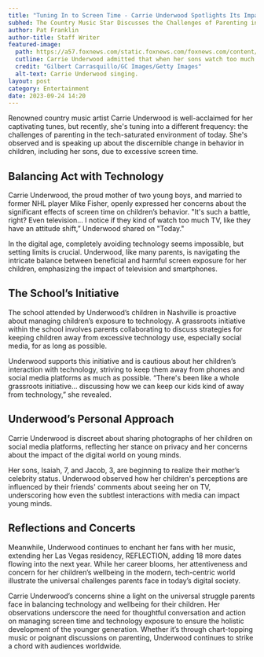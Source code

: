 ```yaml
---
title: "Tuning In to Screen Time - Carrie Underwood Spotlights Its Impact on Kids!"
subhed: The Country Music Star Discusses the Challenges of Parenting in the Digital Age and Observes Behavioral Shifts in Children with Excessive Screen Time
author: Pat Franklin
author-title: Staff Writer
featured-image: 
  path: https://a57.foxnews.com/static.foxnews.com/foxnews.com/content/uploads/2023/09/720/405/carrie-underwood_02.jpg?ve=1&tl=1
  cutline: Carrie Underwood admitted that when her sons watch too much television, their behavior changes.
  credit: "Gilbert Carrasquillo/GC Images/Getty Images"
  alt-text: Carrie Underwood singing.
layout: post
category: Entertainment
date: 2023-09-24 14:20
---
```


Renowned country music artist Carrie Underwood is well-acclaimed for her captivating tunes, but recently, she's tuning into a different frequency: the challenges of parenting in the tech-saturated environment of today. She's observed and is speaking up about the discernible change in behavior in children, including her sons, due to excessive screen time. 

## Balancing Act with Technology
Carrie Underwood, the proud mother of two young boys, and married to former NHL player Mike Fisher, openly expressed her concerns about the significant effects of screen time on children’s behavior. "It's such a battle, right? Even television… I notice if they kind of watch too much TV, like they have an attitude shift,” Underwood shared on "Today."

In the digital age, completely avoiding technology seems impossible, but setting limits is crucial. Underwood, like many parents, is navigating the intricate balance between beneficial and harmful screen exposure for her children, emphasizing the impact of television and smartphones.

## The School’s Initiative
The school attended by Underwood’s children in Nashville is proactive about managing children’s exposure to technology. A grassroots initiative within the school involves parents collaborating to discuss strategies for keeping children away from excessive technology use, especially social media, for as long as possible. 

Underwood supports this initiative and is cautious about her children’s interaction with technology, striving to keep them away from phones and social media platforms as much as possible. “There's been like a whole grassroots initiative… discussing how we can keep our kids kind of away from technology,” she revealed.

## Underwood’s Personal Approach
Carrie Underwood is discreet about sharing photographs of her children on social media platforms, reflecting her stance on privacy and her concerns about the impact of the digital world on young minds. 

Her sons, Isaiah, 7, and Jacob, 3, are beginning to realize their mother’s celebrity status. Underwood observed how her children's perceptions are influenced by their friends' comments about seeing her on TV, underscoring how even the subtlest interactions with media can impact young minds.

## Reflections and Concerts
Meanwhile, Underwood continues to enchant her fans with her music, extending her Las Vegas residency, REFLECTION, adding 18 more dates flowing into the next year. While her career blooms, her attentiveness and concern for her children’s wellbeing in the modern, tech-centric world illustrate the universal challenges parents face in today’s digital society.

Carrie Underwood’s concerns shine a light on the universal struggle parents face in balancing technology and wellbeing for their children. Her observations underscore the need for thoughtful conversation and action on managing screen time and technology exposure to ensure the holistic development of the younger generation. Whether it’s through chart-topping music or poignant discussions on parenting, Underwood continues to strike a chord with audiences worldwide.
